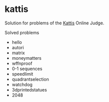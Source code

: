 # kattis
Solution for problems of the [Kattis](https://open.kattis.com/) Online Judge.

Solved problems
* hello
* autori
* matrix
* moneymatters
* wffnproof
* 0-1 sequences
* speedlimit
* quadrantselection
* watchdog
* 3dprintedstatues
* 2048